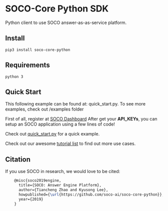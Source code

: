 # SOCO-Core Python SDK
Python client to use SOCO answer-as-as-service platform.

## Install 
    pip3 install soco-core-python
    
## Requirements
    python 3
    
## Quick Start

This following example can be found at: quick_start.py. To see more examples, check out /examples folder

First of all, register at [SOCO Dashboard](https://app.soco.ai) After get your **API_KEYs**, you can setup an SOCO application
using a few lines of code!

Check out [quick_start.py](https://github.com/soco-ai/soco-core-python/blob/master/quick_start.py) for a quick example. 

Check out our awesome [tutorial list](https://github.com/soco-ai/soco-core-python/tree/master/examples) to find out more use cases.
    
    
## Citation
If you use SOCO in research, we would love to be cited:

```latex
    @misc{soco2019engine,
      title={SOCO: Answer Engine Platform},
      author={Tiancheng Zhao and Kyusong Lee},
      howpublished={\url{https://github.com/soco-ai/soco-core-python}},
      year={2019}
    }
```